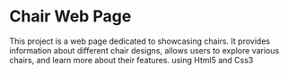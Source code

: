 
# Chair Web Page

This project is a web page dedicated to showcasing chairs. It provides information about different chair designs, allows users to explore various chairs, and learn more about their features.
using Html5 and Css3

